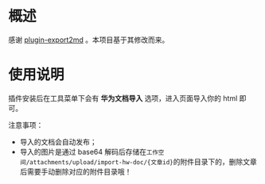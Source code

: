 # 概述
感谢 [plugin-export2md](https://github.com/Lyn4ever29/halo-plugin-export-md) 。本项目基于其修改而来。


# 使用说明
插件安装后在工具菜单下会有 **华为文档导入** 选项，进入页面导入你的 html 即可。


注意事项：
- 导入的文档会自动发布；
- 导入的图片是通过 base64 解码后存储在`工作空间/attachments/upload/import-hw-doc/{文章id}`的附件目录下的，删除文章后需要手动删除对应的附件目录哦！